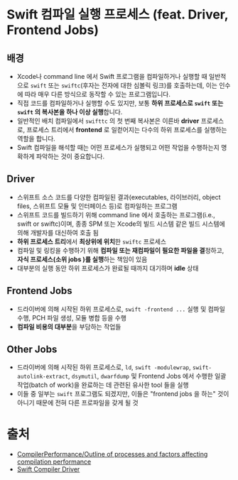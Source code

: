 

# Swift 컴파일 실행 프로세스 (feat. Driver, Frontend Jobs)

## 배경

- Xcode나 command line 에서 Swift 프로그램을 컴파일하거나 실행할 때 일반적으로 `swift` 또는 `swiftc`(후자는 전자에 대한 심볼릭 링크)를 호출하는데, 이는 인수에 따라 매우 다른 방식으로 동작할 수 있는 프로그램입니다.
- 직접 코드를 컴파일하거나 실행할 수도 있지만, 보통 **하위 프로세스로 `swift` 또는 `swift` 의 복사본을 하나 이상 실행**합니다. 
- 일반적인 배치 컴파일에서 `swifttc` 의 첫 번째 복사본은 이른바 **driver** 프로세스로, 프로세스 트리에서 **frontend** 로 일컫어지는 다수의 하위 프로세스를 실행하는 역할을 합니다.
- Swift 컴파일을 해석할 때는 어떤 프로세스가 실행되고 어떤 작업을 수행하는지 명확하게 파악하는 것이 중요합니다.

## Driver

- 스위프트 소스 코드를 다양한 컴파일된 결과(executables, 라이브러리, object files, 스위프트 모듈 및 인터페이스 등)로 컴파일하는 프로그램 
- 스위프트 코드를 빌드하기 위해 command line 에서 호출하는 프로그램(i.e., swift or swiftc)이며, 종종 SPM 또는 Xcode의 빌드 시스템 같은 빌드 시스템에 의해 개발자를 대신하여 호출 됨
- **하위 프로세스 트리**에서 **최상위에 위치**한 `swiftc` 프로세스
- 컴파일 및 링킹을 수행하기 위해 **컴파일 또는 재컴파일이 필요한 파일을 결**정하고, **자식 프로세스(소위 jobs )를 실행**하는 책임이 있음 
- 대부분의 실행 동안 하위 프로세스가 완료될 때까지 대기하며 **idle** 상태

## Frontend Jobs

- 드라이버에 의해 시작된 하위 프로세스로,  `swift -frontend ...` 실행 및 컴파일 수행, PCH 파일 생성, 모듈 병합 등을 수행
-  **컴파일 비용의 대부분**을 부담하는 작업들

## Other Jobs

- 드라이버에 의해 시작된 하위 프로세스로,  `ld`, `swift -modulewrap`, `swift-autolink-extract`, `dsymutil`, `dwarfdump` 및 Frontend Jobs 에서 수행한 일괄 작업(batch of work)을 완료하는 데 관련된 유사한 tool 들을 실행
- 이들 중 일부는 `swift` 프로그램도 되겠지만, 이들은 "frontend jobs 을 하는" 것이 아니기 때문에 전혀 다른 프로파일을 갖게 될 것



# 출처

- [CompilerPerformance/Outline of processes and factors affecting compilation performance](https://github.com/apple/swift/blob/main/docs/CompilerPerformance.md#outline-of-processes-and-factors-affecting-compilation-performance)
- [Swift Compiler Driver](https://github.com/apple/swift-driver)
